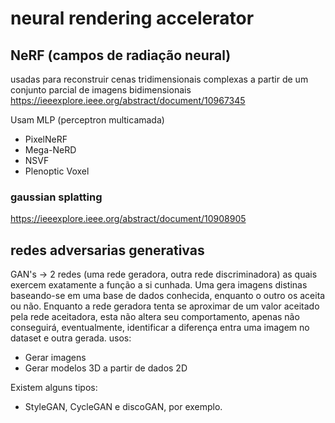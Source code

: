 # neural rendering accelerator
## NeRF (campos de radiação neural)

usadas para reconstruir cenas tridimensionais complexas a partir de um conjunto parcial de imagens bidimensionais
https://ieeexplore.ieee.org/abstract/document/10967345

Usam MLP (perceptron multicamada)

- PixelNeRF
- Mega-NeRD
- NSVF
- Plenoptic Voxel

### gaussian splatting
https://ieeexplore.ieee.org/abstract/document/10908905

## redes adversarias generativas 
GAN's -> 2 redes (uma rede geradora, outra rede discriminadora) as quais exercem exatamente a função a si cunhada. Uma gera imagens distinas baseando-se em uma base de dados conhecida, enquanto o outro os aceita ou não. Enquanto a rede geradora tenta se aproximar de um valor aceitado pela rede aceitadora, esta não altera seu comportamento, apenas não conseguirá, eventualmente, identificar a diferença entra uma imagem no dataset e outra gerada.
usos:
- Gerar imagens
- Gerar modelos 3D a partir de dados 2D

Existem alguns tipos:
- StyleGAN, CycleGAN e discoGAN, por exemplo.

